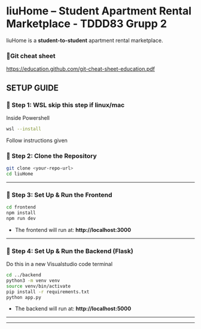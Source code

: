 # liuHome – Student Apartment Rental Marketplace - TDDD83 Grupp 2

liuHome is a **student-to-student** apartment rental marketplace.  
### **🔹Git cheat sheet**
https://education.github.com/git-cheat-sheet-education.pdf  

## SETUP GUIDE

### **🔹 Step 1: WSL skip this step if linux/mac**
Inside Powershell 
```bash
wsl --install
```
Follow instructions given

### **🔹 Step 2: Clone the Repository**
```bash
git clone <your-repo-url>
cd liuHome
```
---
### **🔹 Step 3: Set Up & Run the Frontend**
```bash
cd frontend
npm install
npm run dev
```
- The frontend will run at: **http://localhost:3000**

---

### **🔹 Step 4: Set Up & Run the Backend (Flask)**
Do this in a new Visualstudio code terminal
```bash
cd ../backend
python3 -m venv venv       
source venv/bin/activate    
pip install -r requirements.txt 
python app.py
```
- The backend will run at: **http://localhost:5000**

---




---

